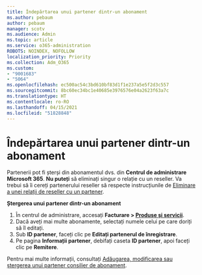 ```yaml
---
title: Îndepărtarea unui partener dintr-un abonament
ms.author: pebaum
author: pebaum
manager: scotv
ms.audience: Admin
ms.topic: article
ms.service: o365-administration
ROBOTS: NOINDEX, NOFOLLOW
localization_priority: Priority
ms.collection: Adm_O365
ms.custom:
- "9001683"
- "5064"
ms.openlocfilehash: ec500ac54c3bd610bf83d1f1e237a5e5f2d3c557
ms.sourcegitcommit: 8bc60ec34bc1e40685e3976576e04a2623f63a7c
ms.translationtype: HT
ms.contentlocale: ro-RO
ms.lasthandoff: 04/15/2021
ms.locfileid: "51828848"
---
```

# <a name="remove-a-partner-from-a-subscription"></a>Îndepărtarea unui partener dintr-un abonament

Partenerii pot fi șterși din abonamentul dvs. din **Centrul de administrare Microsoft 365**. **Nu puteți** să eliminați singur o relație cu un reseller. Va trebui să îi cereți partenerului reseller să respecte instrucțiunile de [Eliminare a unei relații de reseller cu un partener](https://docs.microsoft.com/partner-center/remove-a-relationship).

**Ștergerea unui partener dintr-un abonament**

1. În centrul de administrare, accesați **Facturare > [Produse și servicii](https://go.microsoft.com/fwlink/p/?linkid=842054)**.
2. Dacă aveți mai multe abonamente, selectați numele celui pe care doriți să îl editați.
3. Sub **ID partener**, faceți clic pe **Editați partenerul de înregistrare**.
4. Pe pagina **Informații partener**, debifați caseta **ID partener**, apoi faceți clic pe **Remitere**.

Pentru mai multe informații, consultați [Adăugarea, modificarea sau ștergerea unui partener consilier de abonament](https://docs.microsoft.com/microsoft-365/admin/misc/add-partner?view=o365-worldwide).
